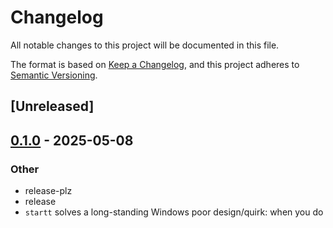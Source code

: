 # Changelog

All notable changes to this project will be documented in this file.

The format is based on [Keep a Changelog](https://keepachangelog.com/en/1.0.0/),
and this project adheres to [Semantic Versioning](https://semver.org/spec/v2.0.0.html).

## [Unreleased]

## [0.1.0](https://github.com/davehorner/startt/releases/tag/v0.1.0) - 2025-05-08

### Other

- release-plz
- release
- `startt` solves a long-standing Windows poor design/quirk: when you do
